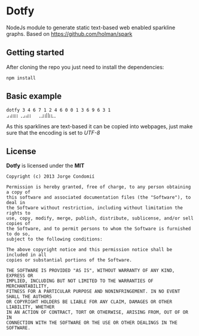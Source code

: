 # Dotfy

NodeJs module to generate static text-based web enabled sparkline graphs. Based on https://github.com/holman/spark

## Getting started

After cloning the repo you just need to install the dependencies:

```shell
npm install
```


## Basic example

```shell
dotfy 3 4 6 7 1 2 4 6 0 0 1 3 6 9 6 3 1
⣠⣴⣶⡆⢀⣠⣴⡆  ⢀⣰⣾⣷⣆⡀
```

As this sparklines are text-based it can be copied into webpages, just make sure that the encoding is set to *UTF-8*

## License

**Dotfy** is licensed under the **MIT**

```
Copyright (c) 2013 Jorge Condomií

Permission is hereby granted, free of charge, to any person obtaining a copy of
this software and associated documentation files (the "Software"), to deal in
the Software without restriction, including without limitation the rights to
use, copy, modify, merge, publish, distribute, sublicense, and/or sell copies of
the Software, and to permit persons to whom the Software is furnished to do so,
subject to the following conditions:

The above copyright notice and this permission notice shall be included in all
copies or substantial portions of the Software.

THE SOFTWARE IS PROVIDED "AS IS", WITHOUT WARRANTY OF ANY KIND, EXPRESS OR
IMPLIED, INCLUDING BUT NOT LIMITED TO THE WARRANTIES OF MERCHANTABILITY,
FITNESS FOR A PARTICULAR PURPOSE AND NONINFRINGEMENT. IN NO EVENT SHALL THE AUTHORS
OR COPYRIGHT HOLDERS BE LIABLE FOR ANY CLAIM, DAMAGES OR OTHER LIABILITY, WHETHER
IN AN ACTION OF CONTRACT, TORT OR OTHERWISE, ARISING FROM, OUT OF OR IN
CONNECTION WITH THE SOFTWARE OR THE USE OR OTHER DEALINGS IN THE SOFTWARE.
```